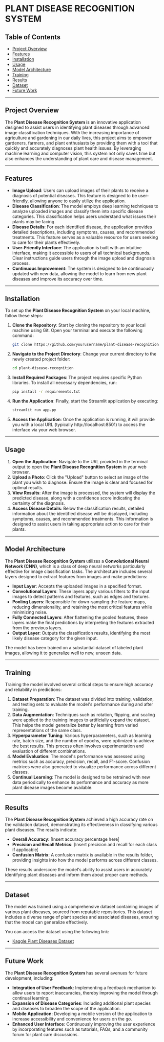 # PLANT DISEASE RECOGNITION SYSTEM

## Table of Contents
- [Project Overview](#project-overview)
- [Features](#features)
- [Installation](#installation)
- [Usage](#usage)
- [Model Architecture](#model-architecture)
- [Training](#training)
- [Results](#results)
- [Dataset](#dataset)
- [Future Work](#future-work)

---

## Project Overview
The **Plant Disease Recognition System** is an innovative application designed to assist users in identifying plant diseases through advanced image classification techniques. With the increasing importance of agriculture and gardening in our daily lives, this project aims to empower gardeners, farmers, and plant enthusiasts by providing them with a tool that quickly and accurately diagnoses plant health issues. By leveraging machine learning and computer vision, this system not only saves time but also enhances the understanding of plant care and disease management.

---

## Features
- **Image Upload**: Users can upload images of their plants to receive a diagnosis of potential diseases. This feature is designed to be user-friendly, allowing anyone to easily utilize the application.
- **Disease Classification**: The model employs deep learning techniques to analyze uploaded images and classify them into specific disease categories. This classification helps users understand what issues their plants may be facing.
- **Disease Details**: For each identified disease, the application provides detailed descriptions, including symptoms, causes, and recommended treatments. This feature serves as a valuable resource for users seeking to care for their plants effectively.
- **User-Friendly Interface**: The application is built with an intuitive interface, making it accessible to users of all technical backgrounds. Clear instructions guide users through the image upload and diagnosis process.
- **Continuous Improvement**: The system is designed to be continuously updated with new data, allowing the model to learn from new plant diseases and improve its accuracy over time.

---

## Installation
To set up the **Plant Disease Recognition System** on your local machine, follow these steps:

1. **Clone the Repository**: Start by cloning the repository to your local machine using Git. Open your terminal and execute the following command:

    ```bash
    git clone https://github.com/yourusername/plant-disease-recognition.git
    ```

2. **Navigate to the Project Directory**: Change your current directory to the newly created project folder:

    ```bash
    cd plant-disease-recognition
    ```

3. **Install Required Packages**: The project requires specific Python libraries. To install all necessary dependencies, run:

    ```bash
    pip install -r requirements.txt
    ```

4. **Run the Application**: Finally, start the Streamlit application by executing:

    ```bash
    streamlit run app.py
    ```

5. **Access the Application**: Once the application is running, it will provide you with a local URL (typically http://localhost:8501) to access the interface via your web browser.

---

## Usage
1. **Open the Application**: Navigate to the URL provided in the terminal output to open the **Plant Disease Recognition System** in your web browser.
2. **Upload a Photo**: Click the "Upload" button to select an image of the plant you wish to diagnose. Ensure the image is clear and focused for optimal results.
3. **View Results**: After the image is processed, the system will display the predicted disease, along with a confidence score indicating the certainty of the diagnosis.
4. **Access Disease Details**: Below the classification results, detailed information about the identified disease will be displayed, including symptoms, causes, and recommended treatments. This information is designed to assist users in taking appropriate action to care for their plants.

---

## Model Architecture
The **Plant Disease Recognition System** utilizes a **Convolutional Neural Network (CNN)**, which is a class of deep neural networks particularly effective for image classification tasks. The architecture includes several layers designed to extract features from images and make predictions:

- **Input Layer**: Accepts the uploaded images in a specified format.
- **Convolutional Layers**: These layers apply various filters to the input images to detect patterns and features, such as edges and textures.
- **Pooling Layers**: Responsible for down-sampling the feature maps, reducing dimensionality, and retaining the most critical features while minimizing noise.
- **Fully Connected Layers**: After flattening the pooled features, these layers make the final predictions by interpreting the features extracted from the previous layers.
- **Output Layer**: Outputs the classification results, identifying the most likely disease category for the given input.

The model has been trained on a substantial dataset of labeled plant images, allowing it to generalize well to new, unseen data.

---

## Training
Training the model involved several critical steps to ensure high accuracy and reliability in predictions:

1. **Dataset Preparation**: The dataset was divided into training, validation, and testing sets to evaluate the model's performance during and after training.
2. **Data Augmentation**: Techniques such as rotation, flipping, and scaling were applied to the training images to artificially expand the dataset. This helps the model generalize better by learning from varied representations of the same class.
3. **Hyperparameter Tuning**: Various hyperparameters, such as learning rate, batch size, and the number of epochs, were optimized to achieve the best results. This process often involves experimentation and evaluation of different combinations.
4. **Model Evaluation**: The model's performance was assessed using metrics such as accuracy, precision, recall, and F1-score. Confusion matrices were also generated to visualize performance across different classes.
5. **Continual Learning**: The model is designed to be retrained with new data periodically to enhance its performance and accuracy as more plant disease images become available.

---

## Results
The **Plant Disease Recognition System** achieved a high accuracy rate on the validation dataset, demonstrating its effectiveness in classifying various plant diseases. The results indicate:

- **Overall Accuracy**: [Insert accuracy percentage here]
- **Precision and Recall Metrics**: [Insert precision and recall for each class if applicable]
- **Confusion Matrix**: A confusion matrix is available in the results folder, providing insights into how the model performs across different classes.

These results underscore the model's ability to assist users in accurately identifying plant diseases and inform them about proper care methods.

---

## Dataset
The model was trained using a comprehensive dataset containing images of various plant diseases, sourced from reputable repositories. This dataset includes a diverse range of plant species and associated diseases, ensuring that the model can generalize effectively.

You can access the dataset using the following link:
- [Kaggle Plant Diseases Dataset](https://www.kaggle.com/datasets/vipoooool/new-plant-diseases-dataset)

---

## Future Work
The **Plant Disease Recognition System** has several avenues for future development, including:

- **Integration of User Feedback**: Implementing a feedback mechanism to allow users to report inaccuracies, thereby improving the model through continual learning.
- **Expansion of Disease Categories**: Including additional plant species and diseases to broaden the scope of the application.
- **Mobile Application**: Developing a mobile version of the application to increase accessibility and convenience for users on the go.
- **Enhanced User Interface**: Continuously improving the user experience by incorporating features such as tutorials, FAQs, and a community forum for plant care discussions.


